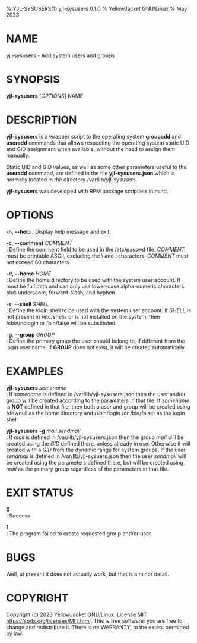 % YJL-SYSUSERS(1) yjl-sysusers 0.1.0
% YellowJacket GNU/Linux
% May 2023

# NAME
yjl-sysusers - Add system users and groups

# SYNOPSIS
**yjl-sysusers** [*OPTIONS*] NAME

# DESCRIPTION
**yjl-sysusers** is a wrapper script to the operating system **groupadd**
and **useradd** commands that allows respecting the operating system
static UID and GID assignment when available, without the need to assign
them manually.

Static UID and GID values, as well as some other parameters useful to the
**useradd** command, are defined in the file **yjl-sysusers.json** which
is normally located in the directory /var/lib/yjl-sysusers.

**yjl-sysusers** was developed with RPM package scriptlets in mind.

# OPTIONS
**-h**, **--help**
: Display help message and exit.

**-c**, **--comment** *COMMENT*  
: Define the comment field to be used in the /etc/passwd file. *COMMENT*
  must be printable ASCII, excluding the \ and : characters. *COMMENT*
  must not exceed 60 characters.

**-d**, **--home** *HOME*  
: Define the home directory to be used with the system user account.
  It must be full path and can only use lower-case alpha-numeric
  characters plus underscore, forward-slash, and hyphen.

**-s**, **--shell** *SHELL*  
: Define the login shell to be used with the system user account. If
  *SHELL* is not present in /etc/shells or is not installed on the
  system, then /sbin/nologin or /bin/false will be substituted.

**-g**, **--group** *GROUP*  
: Define the primary group the user should belong to, if different
  from the login user name. If **GROUP** does not exist, it will be
  created automatically.

# EXAMPLES
**yjl-sysusers** *somename*  
: If *somename* is defined in /var/lib/yjl-sysusers.json then the
  user and/or group will be created according to the paramaters in
  that file. If *somename* is **NOT** defined in that file, then
  both a user and group will be created using /dev/null as the home
  directory and /sbin/login (or /bin/false) as the login shell.

**yjl-sysusers** **-g** *mail* *sendmail*  
: If *mail* is defined in /var/lib/yjl-sysusers.json then the group
  *mail* will be created using the *GID* defined there, unless already
  in use. Otherwise it will created with a *GID* from the dynamic range
  for system groups. If the user *sendmail* is defined in
  /var/lib/yjl-sysuers.json then the user *sendmail* will be created
  using the parameters defined there, but will be created using *mail*
  as the primary group regardless of the parameters in that file.

# EXIT STATUS
**0**  
: Success

**1**  
: The program failed to create requested group and/or user.

# BUGS

Well, at present it does not actually work, but that is a minor detail.

# COPYRIGHT
Copyright (c) 2023 YellowJacket GNU/Linux. License MIT
<https://spdx.org/licenses/MIT.html>. This is free software: you are
free to change and redistribute it. There is no WARRANTY, to the extent
permitted by law.

